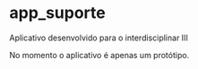 # app_suporte
Aplicativo desenvolvido para o interdisciplinar III 

No momento o aplicativo é apenas um protótipo.
